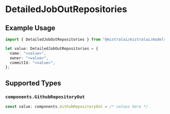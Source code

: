 # DetailedJobOutRepositories

## Example Usage

```typescript
import { DetailedJobOutRepositories } from "@mistralai/mistralai/models/components";

let value: DetailedJobOutRepositories = {
  name: "<value>",
  owner: "<value>",
  commitId: "<value>",
};
```

## Supported Types

### `components.GithubRepositoryOut`

```typescript
const value: components.GithubRepositoryOut = /* values here */
```

